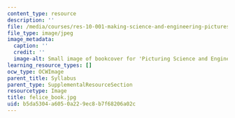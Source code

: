 ```yaml
---
content_type: resource
description: ''
file: /media/courses/res-10-001-making-science-and-engineering-pictures-a-practical-guide-to-presenting-your-work-spring-2016/b5da5304a6050a229ec8b7f68206a02c_felice_book.jpg
file_type: image/jpeg
image_metadata:
  caption: ''
  credit: ''
  image-alt: Small image of bookcover for 'Picturing Science and Engineering.'
learning_resource_types: []
ocw_type: OCWImage
parent_title: Syllabus
parent_type: SupplementalResourceSection
resourcetype: Image
title: felice_book.jpg
uid: b5da5304-a605-0a22-9ec8-b7f68206a02c
---
```

